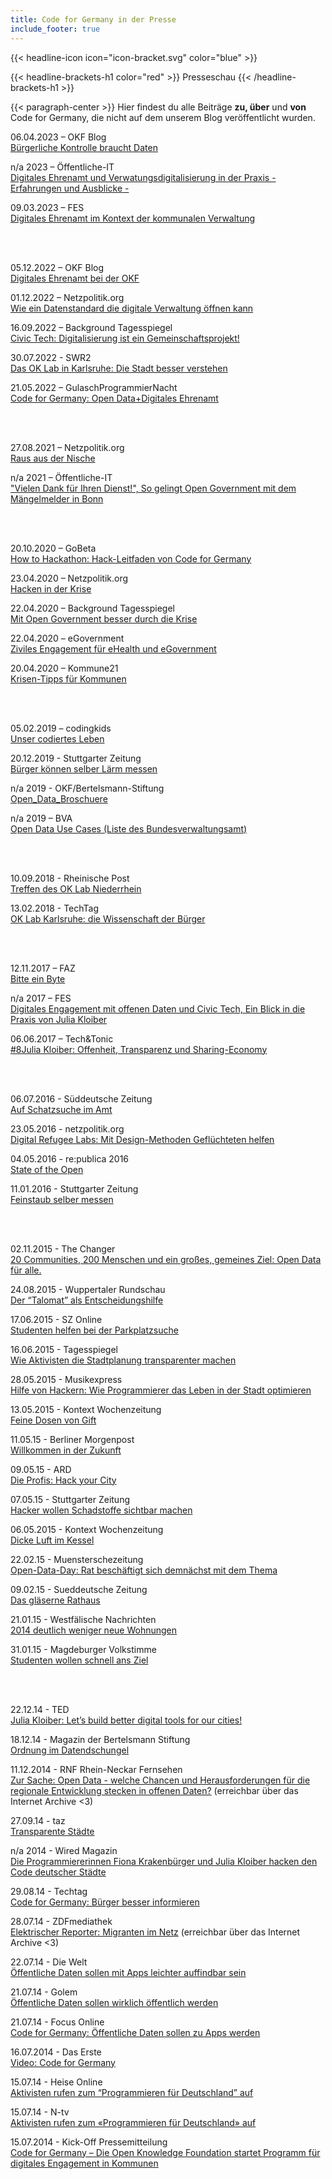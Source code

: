 ```yaml
---
title: Code for Germany in der Presse
include_footer: true
---
```


{{< headline-icon icon="icon-bracket.svg" color="blue" >}}


{{< headline-brackets-h1 color="red"  >}}
Presseschau
{{< /headline-brackets-h1  >}}

{{< paragraph-center  >}}
Hier findest du alle Beiträge **zu, über** und **von** Code for Germany, die nicht auf dem unserem Blog veröffentlicht wurden.

06.04.2023 – OKF Blog\
[Bürgerliche Kontrolle braucht Daten](https://okfn.de/blog/2023/04/klimawatch-b%C3%BCrgerliche-kontrolle-braucht-daten/) 

n/a 2023 – Öffentliche-IT\
[Digitales Ehrenamt und Verwatungsdigitalisierung in der Praxis - Erfahrungen und Ausblicke -](https://www.oeffentliche-it.de/-/digitales-ehrenamt-und-verwaltungsdigitalisierung-in-der-praxis-erfahrungen-und-ausblicke)  

09.03.2023 – FES\
[Digitales Ehrenamt im Kontext der kommunalen Verwaltung](https://library.fes.de/pdf-files/bueros/stuttgart/20087-20230313.pdf)

</br></br>

05.12.2022 – OKF Blog\
[Digitales Ehrenamt bei der OKF](https://okfn.de/blog/2022/12/digitales-ehrenamt-bei-der-okf/) 

01.12.2022 – Netzpolitik.org\
[Wie ein Datenstandard die digitale Verwaltung öffnen kann](https://netzpolitik.org/2022/open-data-wie-ein-datenstandard-die-digitale-verwaltung-oeffnen-kann/)

16.09.2022 – Background Tagesspiegel\
[Civic Tech: Digitalisierung ist ein Gemeinschaftsprojekt!](https://background.tagesspiegel.de/digitalisierung/civic-tech-digitalisierung-ist-ein-gemeinschaftsprojekt)

30.07.2022 - SWR2\
[Das OK Lab in Karlsruhe: Die Stadt besser verstehen](https://www.swr.de/swr2/wissen/das-ok-lab-in-karlsruhe-die-stadt-besser-verstehen-102.html)   

21.05.2022 – GulaschProgrammierNacht\
[Code for Germany: Open Data+Digitales Ehrenamt](https://media.ccc.de/v/gpn20-79-code-for-germany-open-data-digitales-ehrenamt) 

</br></br>

27.08.2021 – Netzpolitik.org\
[Raus aus der Nische](https://netzpolitik.org/2021/open-data-day-raus-aus-der-nische/) 

n/a 2021 – Öffentliche-IT\
["Vielen Dank für Ihren Dienst!", So gelingt Open Government mit dem Mängelmelder in Bonn](https://www.oeffentliche-it.de/-/so-gelingt-open-government-mit-dem-maengelmelder-in-bonn) 

</br></br>

20.10.2020 – GoBeta\
[How to Hackathon: Hack-Leitfaden von Code for Germany](https://gobeta.de/news/how-to-hackathon-hack-leitfaden-von-code-for-germany/)

23.04.2020 – Netzpolitik.org\
[Hacken in der Krise](https://netzpolitik.org/2020/hacken-in-der-krise/#netzpolitik-pw) 

22.04.2020 – Background Tagesspiegel\
[Mit Open Government besser durch die Krise](https://background.tagesspiegel.de/digitalisierung/mit-open-government-besser-durch-die-krise) 

22.04.2020 – eGovernment\
[Ziviles Engagement für eHealth und eGovernment](https://www.egovernment.de/ziviles-engagement-fuer-ehealth-und-egovernment-a-926522/) 

20.04.2020 – Kommune21\
[Krisen-Tipps für Kommunen](https://www.kommune21.de/meldung_33767_Krisen-Tipps+f%C3%BCr+Kommunen.html) 

</br></br>

05.02.2019 – codingkids\
[Unser codiertes Leben](https://www.codingkids.de/wissen/unser-codiertes-leben) 

20.12.2019 - Stuttgarter Zeitung\
[Bürger können selber Lärm messen](https://www.stuttgarter-zeitung.de/inhalt.ok-lab-und-hochschule-testen-prototyp-buerger-koennen-selber-laerm-messen.8d3b8e53-c502-4732-acf3-f47169adb5fe.html)   

n/a 2019 - OKF/Bertelsmann-Stiftung\
[Open_Data_Broschuere](https://www.bertelsmann-stiftung.de/fileadmin/files/Projekte/Smart_Country/Open_Data_Broschuere.pdf) 

n/a 2019 – BVA\
[Open Data Use Cases (Liste des Bundesverwaltungsamt)](https://www.bva.bund.de/DE/Services/Behoerden/Beratung/Beratungszentrum/OpenData/Use_Cases/use_cases_node.html) 

</br></br>

10.09.2018 - Rheinische Post\
[Treffen des OK Lab Niederrhein](https://rp-online.de/nrw/staedte/moers/kick-off-veranstaltung-im-wohnzimmer-der-vhs-moers_aid-32822913) 

13.02.2018 - TechTag\
[OK Lab Karlsruhe: die Wissenschaft der Bürger](https://www.techtag.de/netzkultur/ok-lab-karlsruhe-die-wissenschaft-der-buerger/) 

</br></br>

12.11.2017 – FAZ\
[Bitte ein Byte](https://www.faz.net/aktuell/feuilleton/debatten/verwaltungsdaten-bleiben-ungenutzt-bitte-ein-byte-15260361.html) 

n/a 2017 – FES\
[Digitales Engagement mit offenen Daten und Civic Tech, Ein Blick in die Praxis von Julia Kloiber](https://www.fes.de/akademie-management-und-politik/veroeffentlichungen/mup-interviews/digitales-engagement-mit-offenen-daten-und-civic-tech) 

06.06.2017 – Tech&Tonic\
[#8Julia Kloiber: Offenheit, Transparenz und Sharing-Economy](https://techundtonic.de/8-julia-kloiber-offenheit-transparenz-sharing-economy/) 

</br></br>

06.07.2016 - Süddeutsche Zeitung\
[Auf Schatzsuche im Amt](https://www.sueddeutsche.de/wirtschaft/digitale-verwaltung-auf-schatzsuche-im-amt-1.3065789) 

23.05.2016 - netzpolitik.org\
[Digital Refugee Labs: Mit Design-Methoden Geflüchteten helfen](https://netzpolitik.org/2016/digital-refugee-labs-mit-design-methoden-gefluechteten-helfen/) 

04.05.2016 - re:publica 2016\
 [State of the Open](https://www.youtube.com/watch?v=_Abt2yV-BWE&feature=youtu.be) 
 
11.01.2016 - Stuttgarter Zeitung\
[Feinstaub selber messen](https://www.stuttgarter-zeitung.de/inhalt.luftdaten-in-stuttgart-feinstaub-selber-messen.837ad3fd-d121-4cbe-9d1a-376c98fc1fba.html) 

</br></br>

02.11.2015 - The Changer\
[20 Communities, 200 Menschen und ein großes, gemeines Ziel: Open Data für alle.](https://www.tbd.community/de/a/open-data-innovationen-und-community) 

24.08.2015 - Wuppertaler Rundschau\
[Der “Talomat” als Entscheidungshilfe](https://www.wuppertaler-rundschau.de/lokales/der-talomat-als-entscheidungshilfe_aid-37251953) 

17.06.2015 - SZ Online\
[Studenten helfen bei der Parkplatzsuche](https://www.saechsische.de/studenten-helfen-bei-der-parkplatzsuche-3128007.html) 

16.06.2015 - Tagesspiegel\
[Wie Aktivisten die Stadtplanung transparenter machen](https://www.tagesspiegel.de/berlin/architekturfestival-makecity-in-berlin-wie-aktivisten-die-stadtplanung-transparenter-machen/11920360.html) 

28.05.2015 - Musikexpress\
[Hilfe von Hackern: Wie Programmierer das Leben in der Stadt optimieren](https://www.musikexpress.de/hilfe-von-hackern-wie-programmierer-das-leben-in-der-stadt-optimieren-275130/) 

13.05.2015 - Kontext Wochenzeitung\
[Feine Dosen von Gift](https://www.kontextwochenzeitung.de/gesellschaft/215/feine-dosen-von-gift-2891.html) 

11.05.15 - Berliner Morgenpost\
[Willkommen in der Zukunft](https://www.morgenpost.de/printarchiv/berlin/article140757268/Willkommen-in-der-Zukunft.html)

09.05.15 - ARD\
[Die Profis: Hack your City](https://web.archive.org/web/20160304215819/https://www.ardmediathek.de/radio/Die-Profis/Hack-Your-City/radioeins/Audio?documentId=28229784&bcastId=20220290) 

07.05.15 - Stuttgarter Zeitung\
[Hacker wollen Schadstoffe sichtbar machen](https://www.stuttgarter-zeitung.de/inhalt.feinstaub-in-stuttgart-hacker-wollen-schadstoffe-sichtbar-machen.70abd249-a2e7-469e-b627-e0c86a0fda93.html) 

06.05.2015 - Kontext Wochenzeitung\
[Dicke Luft im Kessel](https://www.kontextwochenzeitung.de/gesellschaft/214/dicke-luft-im-kessel-2870.html) 

22.02.15 - Muensterschezeitung\
[Open-Data-Day: Rat beschäftigt sich demnächst mit dem Thema](https://www.muensterschezeitung.de/Lokales/Staedte/Muenster/1895977-Mehr-offene-Daten-gefordert-Open-Data-Day-Rat-beschaeftigt-sich-demnaechst-mit-dem-Thema) 

09.02.15 - Sueddeutsche Zeitung\
[Das gläserne Rathaus](https://www.sueddeutsche.de/muenchen/onlineportal-muenchen-transparent-das-glaeserne-rathaus-1.2328588) 

21.01.15 - Westfälische Nachrichten\
[2014 deutlich weniger neue Wohnungen](https://www.wn.de/Muenster/2015/01/1854174-Statistik-der-Stadt-Muenster-2014-deutlich-weniger-neue-Wohnungen) 

31.01.15 - Magdeburger Volkstimme\
[Studenten wollen schnell ans Ziel](https://www.volksstimme.de/nachrichten/magdeburg/1416811_Studenten-wollen-schnell-ans-Ziel.html)

</br></br>

22.12.14 - TED\
[Julia Kloiber: Let’s build better digital tools for our cities!](https://www.ted.com/talks/julia_kloiber_let_s_build_better_digital_tools_for_our_cities) 

18.12.14 - Magazin der Bertelsmann Stiftung\
[Ordnung im Datendschungel](https://www.bertelsmann-stiftung.de/de/themen/aktuelle-meldungen/2014/dezember/ordnung-im-datendschungel/) 

11.12.2014 - RNF Rhein-Neckar Fernsehen\
[Zur Sache: Open Data - welche Chancen und Herausforderungen für die regionale Entwicklung stecken in offenen Daten?](https://web.archive.org/web/20150112043002/https://www.rnf.de/mediathek/video/zur-sache-open-data-welche-chancen-und-herausforderungen-fuer-die-regionale-entwicklung-stecken-in-offenen-daten/#.VLNN6SXLe00) (erreichbar über das Internet Archive <3)

27.09.14 - taz\
[Transparente Städte](https://taz.de/!5032306/) 

n/a 2014 - Wired Magazin\
[Die Programmiererinnen Fiona Krakenbürger und Julia Kloiber hacken den Code deutscher Städte](https://www.gq-magazin.de/auto-technik/articles/ausgabe-0215-fiona-krakenburger-julia-kloiber) 

29.08.14 - Techtag\
[Code for Germany: Bürger besser informieren](https://www.techtag.de/netzkultur/code-for-germany-buerger-besser-informieren/) 

28.07.14 - ZDFmediathek\
[Elektrischer Reporter: Migranten im Netz](https://web.archive.org/web/20140630075218/https://www.zdf.de/ZDFmediathek/beitrag/video/2184628/Elektrischer-Reporter-Migranten-im-Netz) (erreichbar über das Internet Archive <3)

22.07.14 - Die Welt\
[Öffentliche Daten sollen mit Apps leichter auffindbar sein](https://www.welt.de/print/die_welt/wirtschaft/article130415045/Oeffentliche-Daten-sollen-mit-Apps-leichter-auffindbar-sein.html) 

21.07.14 - Golem\
[Öffentliche Daten sollen wirklich öffentlich werden](https://www.golem.de/news/projekt-code-for-germany-oeffentliche-daten-sollen-wirklich-oeffentlich-werden-1407-108018.html) 

21.07.14 - Focus Online\
[Code for Germany: Öffentliche Daten sollen zu Apps werden](https://www.focus.de/digital/computer/internet-code-for-germany-oeffentliche-daten-sollen-zu-apps-werden_id_4006291.html) 

16.07.2014 - Das Erste\
[Video: Code for Germany](https://web.archive.org/web/20140720004604/https://www.daserste.de/information/politik-weltgeschehen/mittagsmagazin/videos/code-for-germany-100.html) 

15.07.14 - Heise Online\
[Aktivisten rufen zum “Programmieren für Deutschland” auf](https://www.heise.de/developer/meldung/Aktivisten-rufen-zum-Programmieren-fuer-Deutschland-auf-2260561.html) 

15.07.14 - N-tv\
[Aktivisten rufen zum «Programmieren für Deutschland» auf](https://www.n-tv.de/ticker/Aktivisten-rufen-zum-Programmieren-fuer-Deutschland-auf-article13212556.html) 

15.07.2014 - Kick-Off Pressemitteilung\
[Code for Germany – Die Open Knowledge Foundation startet Programm für digitales Engagement in Kommunen](https://us5.campaign-archive.com/?u=929f1e07936386d34833e20d1&id=c6b9c30dd9&e=[UNIQID])
